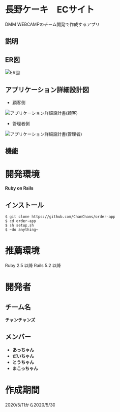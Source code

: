 
# 長野ケーキ　ECサイト
   DMM WEBCAMPのチーム開発で作成するアプリ

  ## 説明


  ## ER図
  ![ER図](https://user-images.githubusercontent.com/61017515/82131446-37b92280-9810-11ea-8ad0-6c579a815056.png)

  ## アプリケーション詳細設計図
  * 顧客側

  ![アプリケーション詳細設計書(顧客)](https://user-images.githubusercontent.com/61017515/82131492-a72f1200-9810-11ea-9de1-d90062491e1d.png)

  * 管理者側

  ![アプリケーション詳細設計書(管理者)](https://user-images.githubusercontent.com/61017515/82131510-be6dff80-9810-11ea-9c1c-c7296c30d538.png)

  ## 機能

# 開発環境
  **Ruby on Rails**

  ## インストール

  ```
  $ git clone https://github.com/ChanChans/order-app
  $ cd order-app
  $ sh setup.sh
  $ ~do anything~
  ```
# 推薦環境
  Ruby 2.5 以降 Rails 5.2 以降

# 開発者

  ## チーム名
  **チャンチャンズ**

  ## メンバー
  * **あっちゃん**
  * **だいちゃん**
  * **とうちゃん**
  * **まこっちゃん**

# 作成期間
  2020/5/11から2020/5/30
